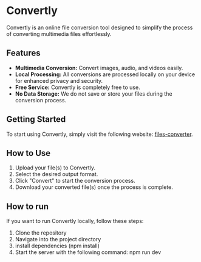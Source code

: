 
# Convertly

Convertly is an online file conversion tool designed to simplify the process of converting multimedia files effortlessly.

## Features

- **Multimedia Conversion:** Convert images, audio, and videos easily.
- **Local Processing:** All conversions are processed locally on your device for enhanced privacy and security.
- **Free Service:** Convertly is completely free to use.
- **No Data Storage:** We do not save or store your files during the conversion process.

## Getting Started

To start using Convertly, simply visit the following website: [files-converter](https://files-converter.vercel.app/).

## How to Use

1. Upload your file(s) to Convertly.
2. Select the desired output format.
3. Click "Convert" to start the conversion process.
4. Download your converted file(s) once the process is complete.

## How to run

If you want to run Convertly locally, follow these steps:

1. Clone the repository
2. Navigate into the project directory
3. install dependencies (npm install)
4. Start the server with the following command: npm run dev
